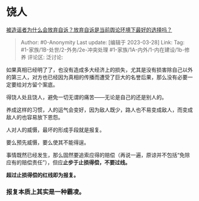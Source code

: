 # 饶人
[被造谣者为什么会放弃自诉？放弃自诉是当前舆论环境下最好的选择吗？](https://www.zhihu.com/question/591501163/answer/2955906792)

> Author: #0-Anonymity
> Last update: [编辑于 2023-03-28]
> Link:
> Tag: #1-家族/1B-处世/2-外务/2e-冲突处理 #1-家族/1A-内外/1-内在建设/1b-修养
> 评论区:
> 泛讨论:

如果真相已经明了了，也没有造成多大经济上的损失，尤其是没有损害除自己以外的第三人，对方也已经因为真相的传播而遭受了巨大的名誉后果，那么没有必要一定要给对方留个案底。

得饶人处且饶人，避免一切无谓的痛苦——无论是自己的还是别人的。

养成这样的习惯，人的运气会变好，因为敌人既少，路人也不易变成敌人，而变成敌人的也容易放下恩怨。

人对人的威慑，最坏的形成手段就是报复。

要么预先威慑，要么使其不能得逞。

事情既然已经发生，那么固然要追索应得的赔偿（再说一遍，原谅并不包括“免除应有的赔偿责任”），但应**止步于止损得偿，不要过线。**

**超过止损得偿的红线即为报复。**

### 报复本质上其实是一种霸凌。
